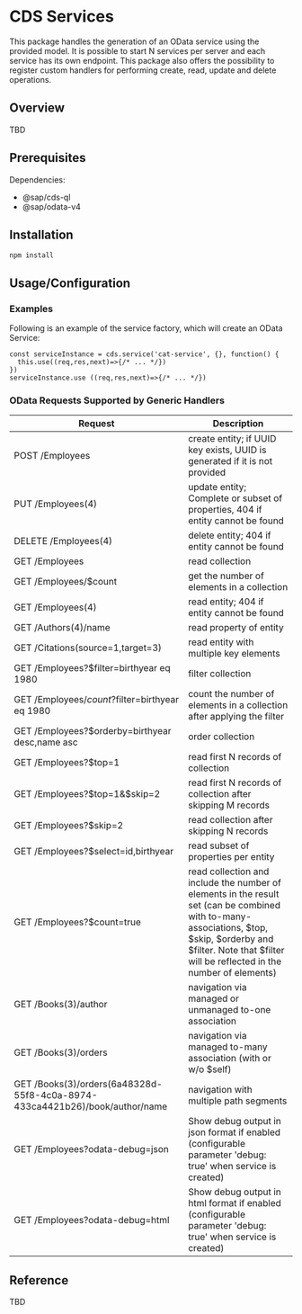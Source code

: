 # CDS Services #

This package handles the generation of an OData service using the provided model. It is possible to start N services per server and each service has its own endpoint. This package also offers the possibility to register custom handlers for performing create, read, update and delete operations.

## Overview ##
TBD

## Prerequisites ##
Dependencies:
* @sap/cds-ql
* @sap/odata-v4

## Installation ##
~~~~
npm install
~~~~

## Usage/Configuration ##
### Examples ###
Following is an example of the service factory, which will create an OData Service:
~~~~
const serviceInstance = cds.service('cat-service', {}, function() {
  this.use((req,res,next)=>{/* ... */})
})
serviceInstance.use ((req,res,next)=>{/* ... */})
~~~~

### OData Requests Supported by Generic Handlers ###
| Request| Description |
|-----|-----|
| POST /Employees |	create entity; if UUID key exists, UUID is generated if it is not provided |
| PUT /Employees(4) |	update entity; Complete or subset of properties, 404 if entity cannot be found |
| DELETE /Employees(4) |	delete entity; 404 if entity cannot be found|
| GET /Employees	| read collection|
| GET /Employees/$count |	get the number of elements in a collection |
| GET /Employees(4)	 |	read entity; 404 if entity cannot be found |
| GET /Authors(4)/name	 |	read property of entity |
| GET /Citations(source=1,target=3)	 |	read entity with multiple key elements |
| GET /Employees?$filter=birthyear eq 1980	 |	filter collection |
| GET /Employees/$count?$filter=birthyear eq 1980	 |	count the number of elements in a collection after applying the filter |
| GET /Employees?$orderby=birthyear desc,name asc |		order collection |
| GET /Employees?$top=1	 |	read first N records of collection |
| GET /Employees?$top=1&$skip=2	 |	read first N records of collection after skipping M records |
| GET /Employees?$skip=2	 |	read collection after skipping N records |
| GET /Employees?$select=id,birthyear	 |	read subset of properties per entity |
| GET /Employees?$count=true |	read collection and include the number of elements in the result set (can be combined with to-many-associations, $top, $skip, $orderby and $filter. Note that $filter will be reflected in the number of elements) |
| GET /Books(3)/author |	navigation via managed or unmanaged to-one association |
| GET /Books(3)/orders |	navigation via managed to-many association (with or w/o $self) |
| GET /Books(3)/orders(6a48328d-55f8-4c0a-8974-433ca4421b26)/book/author/name |	navigation with multiple path segments |
| GET /Employees?odata-debug=json |	Show debug output in json format if enabled (configurable parameter 'debug: true' when service is created) |
| GET /Employees?odata-debug=html |	Show debug output in html format if enabled (configurable parameter 'debug: true' when service is created)|

## Reference ##
TBD
